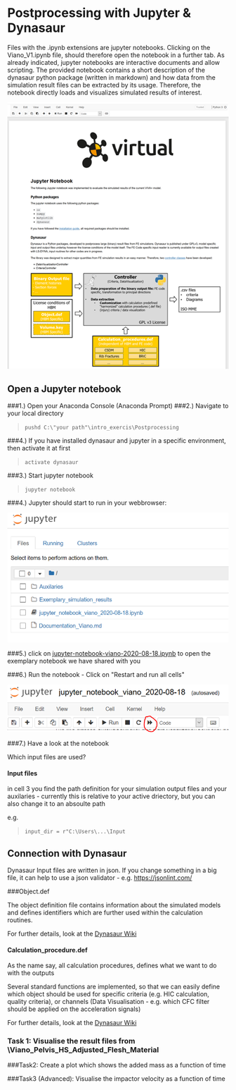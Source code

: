 # Postprocessing with Jupyter & Dynasaur


Files with the .ipynb extensions are jupyter notebooks. Clicking on the Viano_V1.ipynb file, should therefore open the notebook in a further tab. As already indicated, jupyter notebooks are interactive documents and allow scripting. The provided notebook contains a short description of the dynasaur python package (written in markdown) and how data from the simulation result files can be extracted by its usage. Therefore, the notebook directly loads and visualizes simulated results of interest. 

![7671863442da639b5ce89afc8a2c6ecb.png](7671863442da639b5ce89afc8a2c6ecb.png)


## Open a Jupyter notebook
###1.) Open your Anaconda Console (Anaconda Prompt)
###2.) Navigate to your local directory

>``pushd C:\"your path"\intro_exercis\Postprocessing``

###4.) If you have installed dynasaur and jupyter in a specific environment, then activate it at first 

>``activate dynasaur``

###3.) Start jupyter notebook 

> ``jupyter notebook``

###4.) Jupyter should start to run in your webbrowser:

![4ac81621818059a99974ec34bfcc7fe2.png](4ac81621818059a99974ec34bfcc7fe2.png)

###5.) click on [jupyter-notebook-viano-2020-08-18.ipynb](http://localhost:8888/notebooks/jupyter_notebook_viano_2020-08-18.ipynb) to open the exemplary notebook we have shared with you

###6.) Run the notebook - Click on "Restart and run all cells"

![2af44cd5c2b289b7437f3b87fd39bbf9.png](2af44cd5c2b289b7437f3b87fd39bbf9.png)

###7.) Have a look at the notebook

Which input files are used?

#### Input files
in cell 3 you find the path definition for your simulation output files and your auxilaries - currently this is relative to your active driectory, but you can also change it to an absoulte path

e.g. 
>``input_dir = r"C:\Users\...\Input``




## Connection with Dynasaur

Dynasaur Input files are written in json. If you change something in a big file, it can help to use a json validator - e.g. https://jsonlint.com/

###Object.def

The object definition file contains information about the simulated models and defines identifiers which are further used within the calculation routines.

For further details, look at the [Dynasaur Wiki](https://gitlab.com/VSI-TUGraz/Dynasaur/-/wikis/Object-Definition-File)


#### Calculation_procedure.def

As the name say, all calculation procedures, defines what we want to do with the outputs

Several standard functions are implemented, so that we can easily define which object should be used for specific criteria (e.g. HIC calculation, quality criteria), or channels (Data Visualisation - e.g. which CFC filter should be applied on the acceleration signals)

For further details, look at the [Dynasaur Wiki](https://gitlab.com/VSI-TUGraz/Dynasaur/-/wikis/Calculation-Procedure-Definition-File)

### Task 1: Visualise the result files from \Viano_Pelvis_HS_Adjusted_Flesh_Material


###Task2: Create a plot which shows the added mass as a function of time


###Task3 (Advanced): Visualise the impactor velocity as a function of time











